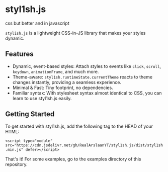 # styl1sh.js
css but better and in javascript


`stylish.js` is a lightweight CSS-in-JS library that makes your styles dynamic.

## Features
- Dynamic, event-based styles: Attach styles to events like `click`, `scroll`, `keydown`, `animationFrame`, and much more.
- Theme-aware: `styl1sh.runtimeState.currentTheme` reacts to theme changes instantly, providing a seamless experience.
- Minimal & Fast: Tiny footprint, no dependencies.
- Familiar syntax: With stylesheet syntax almost identical to CSS, you can learn to use styl1sh.js easily.

## Getting Started
To get started with styl1sh.js, add the following tag to the HEAD of your HTML:

`<script type="module" src="https://cdn.jsdelivr.net/gh/RealArslaanYT/styl1sh.js/dist/styl1sh.min.js" defer></script>`

That's it! For some examples, go to the examples directory of this repository.